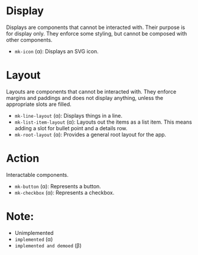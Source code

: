 # Display

Displays are components that cannot be interacted with. Their purpose is for display only. They
enforce some styling, but cannot be composed with other components.

-   `mk-icon` (α): Displays an SVG icon.

# Layout

Layouts are components that cannot be interacted with. They enforce margins and paddings and does
not display anything, unless the appropriate slots are filled.

-   `mk-line-layout` (α): Displays things in a line.
-   `mk-list-item-layout` (α): Layouts out the items as a list item. This means adding a slot for
    bullet point and a details row.
-   `mk-root-layout` (α): Provides a general root layout for the app.

# Action

Interactable components.

-   `mk-button` (α): Represents a button.
-   `mk-checkbox` (α): Represents a checkbox.

# Note:

-   Unimplemented
-   `implemented` (α)
-   `implemented and demoed` (β)
